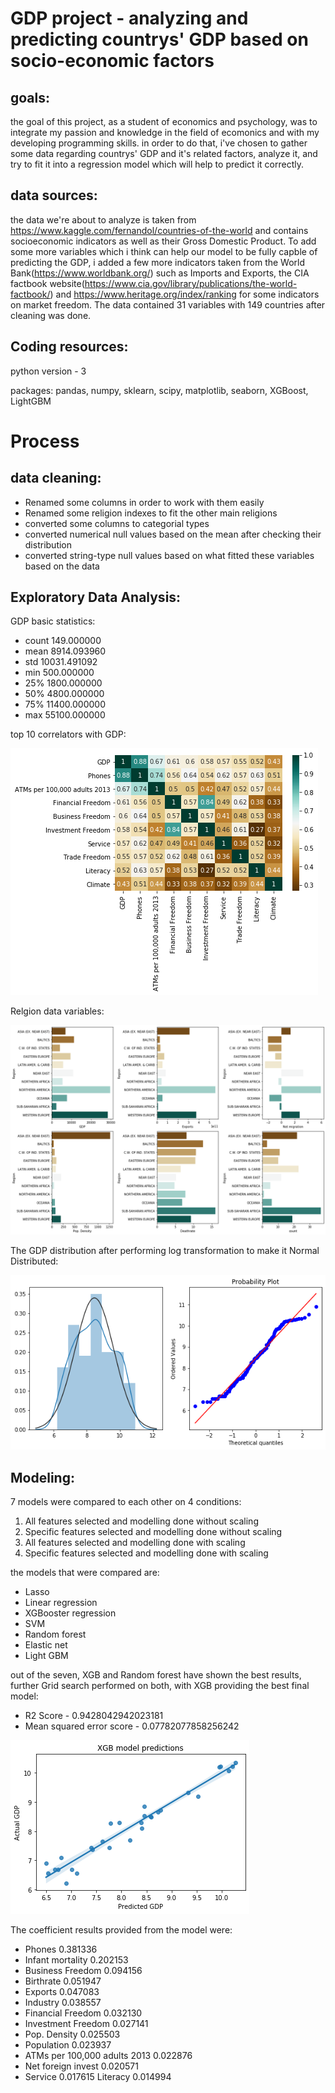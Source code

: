 # GDP project - analyzing and predicting countrys' GDP based on socio-economic factors
## goals:
the goal of this project, as a student of economics and psychology, was to integrate my passion and knowledge in the field of ecomonics and with my developing programming skills. 
in order to do that, i've chosen to gather some data regarding countrys' GDP and it's related factors, analyze it, and try to fit it into a regression model which will help to predict it correctly.

## data sources:
the data we're about to analyze is taken from https://www.kaggle.com/fernandol/countries-of-the-world and contains socioeconomic indicators as well as their Gross Domestic Product.
To add some more variables which i think can help our model to be fully capble of predicting the GDP, i added a few more indicators taken from the World Bank(https://www.worldbank.org/) such as Imports and Exports, the CIA factbook website(https://www.cia.gov/library/publications/the-world-factbook/) and https://www.heritage.org/index/ranking for some indicators on market freedom.
The data contained 31 variables with 149 countries after cleaning was done.

## Coding resources:
python version - 3

packages: pandas, numpy, sklearn, scipy, matplotlib, seaborn, XGBoost, LightGBM

# Process

## data cleaning:
* Renamed some columns in order to work with them easily
* Renamed some religion indexes to fit the other main religions
* converted some columns to categorial types
* converted numerical null values based on the mean after checking their distribution
* converted string-type null values based on what fitted these variables based on the data

## Exploratory Data Analysis:
GDP basic statistics:

* count      149.000000
* mean      8914.093960
* std      10031.491092
* min        500.000000
* 25%       1800.000000
* 50%       4800.000000
* 75%      11400.000000
* max      55100.000000



top 10 correlators with GDP:

![alt text](https://github.com/guyalmog2/GDP/blob/master/top_corr.png?raw=true)


Relgion data variables:

![alt text](https://github.com/guyalmog2/GDP/blob/master/Region.png?raw=true)


The GDP distribution after performing log transformation to make it Normal Distributed:

![alt text](https://github.com/guyalmog2/GDP/blob/master/GDP_Dist.png?raw=true)


## Modeling:

7 models were compared to each other on 4 conditions:
1) All features selected and modelling done without scaling
2) Specific features selected and modelling done without scaling
3) All features selected and modelling done with scaling
4) Specific features selected and modelling done with scaling

the models that were compared are:
* Lasso
* Linear regression
* XGBooster regression
* SVM 
* Random forest
* Elastic net
* Light GBM

out of the seven, XGB and Random forest have shown the best results, further Grid search performed on both, with XGB providing the best final model:
* R2 Score - 0.9428042942023181
* Mean squared error score - 0.07782077858256242

![alt text](https://github.com/guyalmog2/GDP/blob/master/Regression_plot.png?raw=true)


The coefficient results provided from the model were:

* Phones	0.381336
* Infant mortality	0.202153
* Business Freedom	0.094156
* Birthrate	0.051947
* Exports	0.047083
* Industry	0.038557
* Financial Freedom	0.032130
* Investment Freedom	0.027141
* Pop. Density	0.025503
* Population	0.023937
* ATMs per 100,000 adults 2013	0.022876
* Net foreign invest	0.020571
* Service	0.017615
Literacy	0.014994
